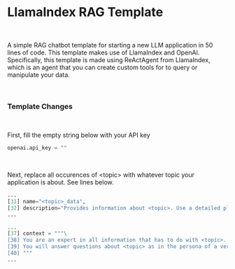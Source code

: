 # LlamaIndex RAG Template

<br />

A simple RAG chatbot template for starting a new LLM application in 50 lines of code. This template makes use of LlamaIndex and OpenAI. Specifically, this template is made using ReActAgent from LlamaIndex, which is an agent that you can create custom tools for to query or manipulate your data.

<br />

### Template Changes

<br />

First, fill the empty string below with your API key
```python
openai.api_key = ""
```

<br />

Next, replace all occurences of \<topic\> with whatever topic your application is about. See lines below.
```python
...
[31] name="<topic>_data",
[32] description="Provides information about <topic>. Use a detailed plain text question as input to the tool."
...

...
[37] context = """\
[38] You are an expert in all information that has to do with <topic>. \
[39] You will answer questions about <topic> as in the persona of a very knowledgeable expert. \
[40] """
...
```
